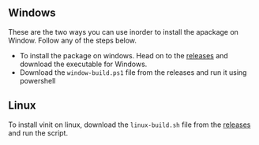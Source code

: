 ## Windows
These are the two ways you can use inorder to install the apackage
on Window. Follow any of the steps below.

 - To install the package on windows. Head on to the [releases](https://github.com/pranavbaburaj/vinit/releases/latest) and download the executable for Windows.
 - Download the `window-build.ps1` file from the releases and run it using powershell

## Linux
To install vinit on linux, download the `linux-build.sh` file from the [releases](https://github.com/pranavbaburaj/vinit/releases/latest) and run the script.